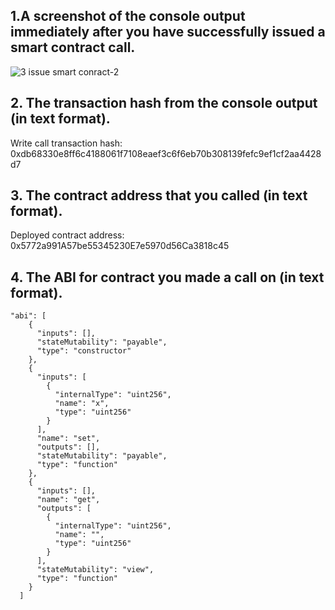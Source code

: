 ## 1.A screenshot of the console output immediately after you have successfully issued a smart contract call.

![3 issue smart conract-2](https://user-images.githubusercontent.com/12833293/128713394-940082b9-20a9-4b8c-8f97-882951563ff1.PNG)


## 2. The transaction hash from the console output (in text format).

Write call transaction hash: 0xdb68330e8ff6c4188061f7108eaef3c6f6eb70b308139fefc9ef1cf2aa4428d7

## 3. The contract address that you called (in text format).

Deployed contract address: 0x5772a991A57be55345230E7e5970d56Ca3818c45

## 4. The ABI for contract you made a call on (in text format).
````
"abi": [
    {
      "inputs": [],
      "stateMutability": "payable",
      "type": "constructor"
    },
    {
      "inputs": [
        {
          "internalType": "uint256",
          "name": "x",
          "type": "uint256"
        }
      ],
      "name": "set",
      "outputs": [],
      "stateMutability": "payable",
      "type": "function"
    },
    {
      "inputs": [],
      "name": "get",
      "outputs": [
        {
          "internalType": "uint256",
          "name": "",
          "type": "uint256"
        }
      ],
      "stateMutability": "view",
      "type": "function"
    }
  ]
  ````
